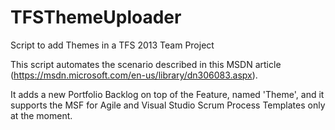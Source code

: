 # TFSThemeUploader
Script to add Themes in a TFS 2013 Team Project

This script automates the scenario described in this MSDN article (https://msdn.microsoft.com/en-us/library/dn306083.aspx).

It adds a new Portfolio Backlog on top of the Feature, named 'Theme', and it supports the MSF for Agile and Visual Studio Scrum Process Templates only at the moment.
